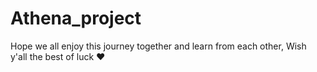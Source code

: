 # Athena_project

Hope we all enjoy this journey together and learn from each other, Wish y'all the best of luck ❤️
